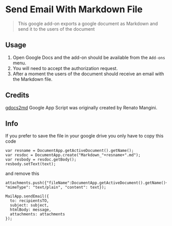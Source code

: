 # Send Email With Markdown File

> This google add-on exports a google document as Markdown and send it to the users of the document

## Usage

1. Open Google Docs and the add-on should be available from the `Add-ons` menu.
2. You will need to accept the authorization request.
3. After a moment the users of the document should receive an email with the Markdown file.

## Credits

[gdocs2md](https://github.com/mangini/gdocs2md) Google App Script was originally created by Renato Mangini.

## Info
If you prefer to save the file in your google drive you only have to copy this code


```
var resname = DocumentApp.getActiveDocument().getName();
var resdoc = DocumentApp.create("Markdown_"+resname+".md");
var resbody = resdoc.getBody();
resbody.setText(text);
```

and remove this
```
attachments.push({"fileName":DocumentApp.getActiveDocument().getName()+".md", "mimeType": "text/plain", "content": text});

MailApp.sendEmail({
  to: recipientsTO,
  subject: subject,
  htmlBody: message,
  attachments: attachments
});
```
